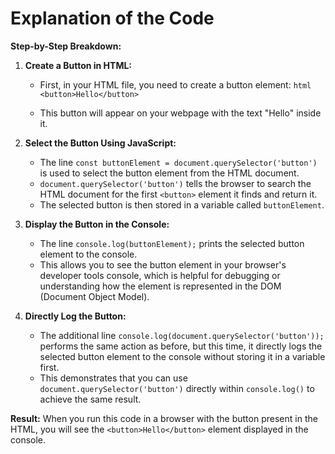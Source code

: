 
# Explanation of the Code

**Step-by-Step Breakdown:**

1. **Create a Button in HTML:**
   - First, in your HTML file, you need to create a button element:
    ``html
   <button>Hello</button>
   ``

   - This button will appear on your webpage with the text "Hello" inside it.

2. **Select the Button Using JavaScript:**
   - The line `const buttonElement = document.querySelector('button')` is used to select the button element from the HTML document.
   - `document.querySelector('button')` tells the browser to search the HTML document for the first `<button>` element it finds and return it.
   - The selected button is then stored in a variable called `buttonElement`.

3. **Display the Button in the Console:**
   - The line `console.log(buttonElement);` prints the selected button element to the console.
   - This allows you to see the button element in your browser's developer tools console, which is helpful for debugging or understanding how the element is represented in the DOM (Document Object Model).

4. **Directly Log the Button:**

   - The additional line `console.log(document.querySelector('button'));` performs the same action as before, but this     time, it directly logs the selected button element to the console without storing it in a variable first.
   - This demonstrates that you can use `document.querySelector('button')` directly within `console.log()` to achieve the same result.

**Result:**
When you run this code in a browser with the button present in the HTML, you will see the `<button>Hello</button>` element displayed in the console.
